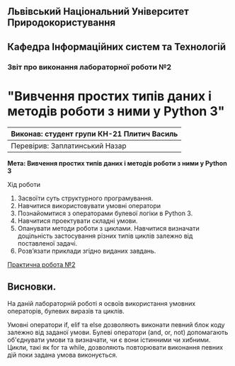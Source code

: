 ## Львівський Національний Університет Природокористування
## Кафедра Інформаційних систем та Технологій



### Звіт про виконання лабораторної роботи №2
# "Вивчення простих типів даних і методів роботи з ними у Python 3"



| Виконав: студент групи КН-21 Плитич Василь |
|----------------------------------------------|
| Перевірив: Заплатинський Назар              |


**Мета: Вивчення простих типів даних і методів роботи з ними у Python 3**


Хід роботи

1. Засвоїти суть структурного програмування.
2. Навчитися використовувати умовні оператори
3. Познайомитися з операторами булевої логіки в Python 3.
4. Навчитися проектувати складні умови.
5. Опанувати методи роботи з циклами. Навчитися визначати доцільність
застосування різних типів циклів залежно від поставленої задачі.
6. Розв’язати приклади згідно виданих завдань.



[Практична робота №2](./task3.py)

## Висновки. 
На даній лабораторній роботі я освоїв використання умовних операторів, булевих виразів та циклів.

Умовні оператори if, elif та else дозволяють виконати певний блок коду залежно від заданої умови. Булеві оператори (and, or, not) допомагають об'єднувати умови та визначати, чи є вони істинними чи хибними. Цикли, такі як for та while, дозволяють повторювати виконання певних дій поки задана умова виконується.
